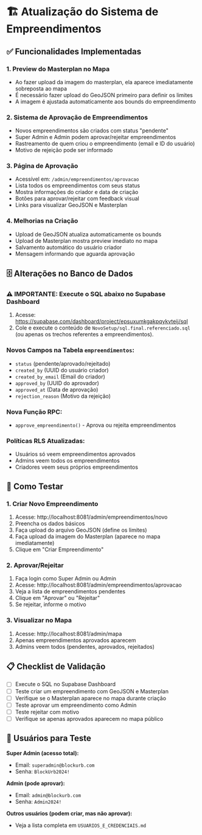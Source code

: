# 🏗️ Atualização do Sistema de Empreendimentos

## ✅ Funcionalidades Implementadas

### 1. **Preview do Masterplan no Mapa**
- Ao fazer upload da imagem do masterplan, ela aparece imediatamente sobreposta ao mapa
- É necessário fazer upload do GeoJSON primeiro para definir os limites
- A imagem é ajustada automaticamente aos bounds do empreendimento

### 2. **Sistema de Aprovação de Empreendimentos**
- Novos empreendimentos são criados com status "pendente"
- Super Admin e Admin podem aprovar/rejeitar empreendimentos
- Rastreamento de quem criou o empreendimento (email e ID do usuário)
- Motivo de rejeição pode ser informado

### 3. **Página de Aprovação**
- Acessível em: `/admin/empreendimentos/aprovacao`
- Lista todos os empreendimentos com seus status
- Mostra informações do criador e data de criação
- Botões para aprovar/rejeitar com feedback visual
- Links para visualizar GeoJSON e Masterplan

### 4. **Melhorias na Criação**
- Upload de GeoJSON atualiza automaticamente os bounds
- Upload de Masterplan mostra preview imediato no mapa
- Salvamento automático do usuário criador
- Mensagem informando que aguarda aprovação

## 🗄️ Alterações no Banco de Dados

### ⚠️ **IMPORTANTE: Execute o SQL abaixo no Supabase Dashboard**

1. Acesse: https://supabase.com/dashboard/project/epsuxumkgakpqykvteij/sql
2. Cole e execute o conteúdo de `NovoSetup/sql.final.referenciado.sql` (ou apenas os trechos referentes a empreendimentos).

### Novos Campos na Tabela `empreendimentos`:
- `status` (pendente/aprovado/rejeitado)
- `created_by` (UUID do usuário criador)
- `created_by_email` (Email do criador)
- `approved_by` (UUID do aprovador)
- `approved_at` (Data de aprovação)
- `rejection_reason` (Motivo da rejeição)

### Nova Função RPC:
- `approve_empreendimento()` - Aprova ou rejeita empreendimentos

### Políticas RLS Atualizadas:
- Usuários só veem empreendimentos aprovados
- Admins veem todos os empreendimentos
- Criadores veem seus próprios empreendimentos

## 🧪 Como Testar

### 1. **Criar Novo Empreendimento**
1. Acesse: http://localhost:8081/admin/empreendimentos/novo
2. Preencha os dados básicos
3. Faça upload do arquivo GeoJSON (define os limites)
4. Faça upload da imagem do Masterplan (aparece no mapa imediatamente)
5. Clique em "Criar Empreendimento"

### 2. **Aprovar/Rejeitar**
1. Faça login como Super Admin ou Admin
2. Acesse: http://localhost:8081/admin/empreendimentos/aprovacao
3. Veja a lista de empreendimentos pendentes
4. Clique em "Aprovar" ou "Rejeitar"
5. Se rejeitar, informe o motivo

### 3. **Visualizar no Mapa**
1. Acesse: http://localhost:8081/admin/mapa
2. Apenas empreendimentos aprovados aparecem
3. Admins veem todos (pendentes, aprovados, rejeitados)

## 📋 Checklist de Validação

- [ ] Execute o SQL no Supabase Dashboard
- [ ] Teste criar um empreendimento com GeoJSON e Masterplan
- [ ] Verifique se o Masterplan aparece no mapa durante criação
- [ ] Teste aprovar um empreendimento como Admin
- [ ] Teste rejeitar com motivo
- [ ] Verifique se apenas aprovados aparecem no mapa público

## 🔐 Usuários para Teste

**Super Admin (acesso total):**
- Email: `superadmin@blockurb.com`
- Senha: `BlockUrb2024!`

**Admin (pode aprovar):**
- Email: `admin@blockurb.com`
- Senha: `Admin2024!`

**Outros usuários (podem criar, mas não aprovar):**
- Veja a lista completa em `USUARIOS_E_CREDENCIAIS.md`

